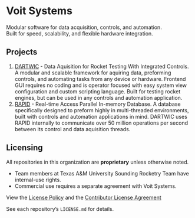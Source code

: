 # Voit Systems

Modular software for data acquisition, controls, and automation.  
Built for speed, scalability, and flexible hardware integration.

## Projects
1. [DARTWIC](https://github.com/voit-systems/DARTWIC) - Data Aquisition for Rocket Testing With Integrated Controls. A modular and scalable framework for aquiring data, preforming controls, and automating tasks from any device or hardware. Frontend GUI requires no coding and is operator focused with easy system view configuration and custom scripting language. Built for testing rocket engines, but can be used in any controls and automation application.
2. [RAPID](https://github.com/voit-systems/RAPID) - Real-time Access Parallel In-memory Database. A database specifically designed to preform highly in multi-threaded environments, built with controls and automation applications in mind. DARTWIC uses RAPID internally to communicate over 50 million operations per second between its control and data aquisition threads.

## Licensing
All repositories in this organization are **proprietary** unless otherwise noted.  
- Team members at Texas A&M University Sounding Rocketry Team have internal-use rights.  
- Commercial use requires a separate agreement with Voit Systems.

View the [License Policy](../LICENSE_POLICY.md) and the [Contributor License Agreement](../CONTRIBUTOR_LICENSE_AGREEMENT.md)

See each repository’s `LICENSE.md` for details.
